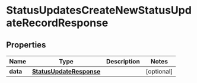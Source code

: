 

# StatusUpdatesCreateNewStatusUpdateRecordResponse


## Properties

| Name | Type | Description | Notes |
|------------ | ------------- | ------------- | -------------|
|**data** | [**StatusUpdateResponse**](StatusUpdateResponse.md) |  |  [optional] |



